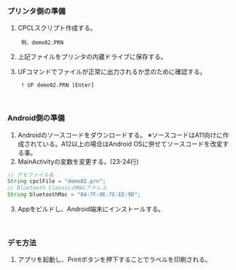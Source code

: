 ### プリンタ側の準備

1. CPCLスクリプト作成する。

        例、demo02.PRN

2. 上記ファイルをプリンタの内蔵ドライブに保存する。
3. UFコマンドでファイルが正常に出力されるか念のために確認する。

        ! UF demo02.PRN [Enter]

</br>

### Android側の準備

1. Androidのソースコードをダウンロードする。
   ※ソースコードはA11向けに作成されている。A12以上の場合はAndroid OSに併せてソースコードを改変する事。
2. MainActivityの変数を変更する。(23-24行)

```java
// デモファイル名
String cpclFile = "demo02.prn";
// Bluetooth ClassicのMACアドレス
String bluetoothMac = "04:7F:0E:7E:EE:9D";
```

3. Appをビルドし、Android端末にインストールする。

</br>

### デモ方法

1. アプリを起動し、Printボタンを押下することでラベルを印刷される。
